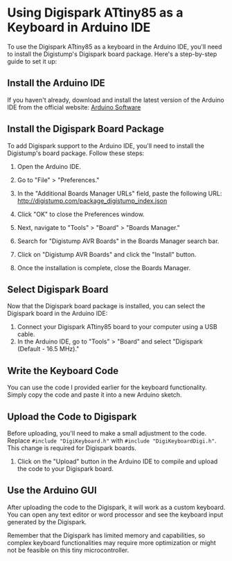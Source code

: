 # Using Digispark ATtiny85 as a Keyboard in Arduino IDE

To use the Digispark ATtiny85 as a keyboard in the Arduino IDE, you'll need to install the Digistump's Digispark board package. Here's a step-by-step guide to set it up:

## Install the Arduino IDE

If you haven't already, download and install the latest version of the Arduino IDE from the official website: [Arduino Software](https://www.arduino.cc/en/software)

## Install the Digispark Board Package

To add Digispark support to the Arduino IDE, you'll need to install the Digistump's board package. Follow these steps:

1. Open the Arduino IDE.
2. Go to "File" > "Preferences."
3. In the "Additional Boards Manager URLs" field, paste the following URL: http://digistump.com/package_digistump_index.json


4. Click "OK" to close the Preferences window.
5. Next, navigate to "Tools" > "Board" > "Boards Manager."
6. Search for "Digistump AVR Boards" in the Boards Manager search bar.
7. Click on "Digistump AVR Boards" and click the "Install" button.
8. Once the installation is complete, close the Boards Manager.

## Select Digispark Board

Now that the Digispark board package is installed, you can select the Digispark board in the Arduino IDE:

1. Connect your Digispark ATtiny85 board to your computer using a USB cable.
2. In the Arduino IDE, go to "Tools" > "Board" and select "Digispark (Default - 16.5 MHz)."

## Write the Keyboard Code

You can use the code I provided earlier for the keyboard functionality. Simply copy the code and paste it into a new Arduino sketch.

## Upload the Code to Digispark

Before uploading, you'll need to make a small adjustment to the code. Replace `#include "DigiKeyboard.h"` with `#include "DigiKeyboardDigi.h"`. This change is required for Digispark boards.

1. Click on the "Upload" button in the Arduino IDE to compile and upload the code to your Digispark board.

## Use the Arduino GUI

After uploading the code to the Digispark, it will work as a custom keyboard. You can open any text editor or word processor and see the keyboard input generated by the Digispark.

Remember that the Digispark has limited memory and capabilities, so complex keyboard functionalities may require more optimization or might not be feasible on this tiny microcontroller.

